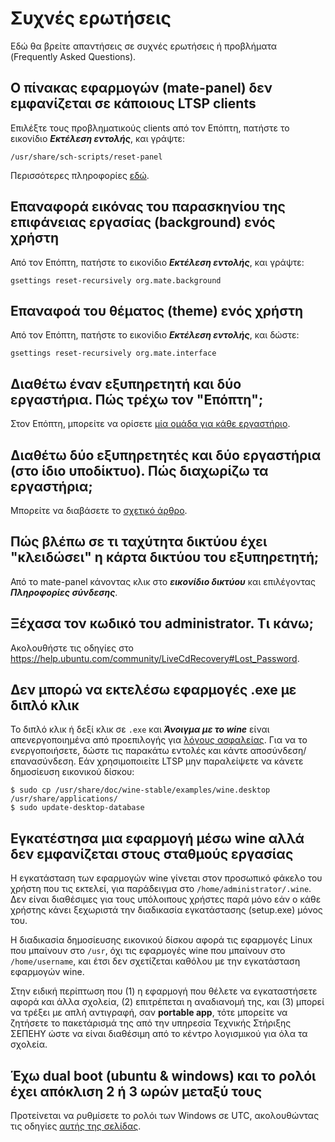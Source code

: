 # Συχνές ερωτήσεις

Εδώ θα βρείτε απαντήσεις σε συχνές ερωτήσεις ή προβλήματα (Frequently Asked
Questions).

## Ο πίνακας εφαρμογών (mate-panel) δεν εμφανίζεται σε κάποιους LTSP clients

Επιλέξτε τους προβληματικούς clients από τον Επόπτη, πατήστε το εικονίδιο
***Εκτέλεση εντολής***, και γράψτε:

```shell
/usr/share/sch-scripts/reset-panel
```

Περισσότερες πληροφορίες
[εδώ](http://alkisg.mysch.gr/steki/index.php?topic=7125.msg84022#msg84022).

## Επαναφορά εικόνας του παρασκηνίου της επιφάνειας εργασίας (background) ενός χρήστη

Από τον Επόπτη, πατήστε το εικονίδιο ***Εκτέλεση εντολής***, και γράψτε:

```shell
gsettings reset-recursively org.mate.background
```

## Επαναφοά του θέματος (theme) ενός χρήστη

Από τον Επόπτη, πατήστε το εικονίδιο ***Εκτέλεση εντολής***, και δώστε:

```shell
gsettings reset-recursively org.mate.interface
```

## Διαθέτω έναν εξυπηρετητή και δύο εργαστήρια. Πώς τρέχω τον "Επόπτη";

Στον Επόπτη, μπορείτε να ορίσετε [μία ομάδα για κάθε
εργαστήριο](../epoptes/groups.md).

## Διαθέτω δύο εξυπηρετητές και δύο εργαστήρια (στο ίδιο υποδίκτυο). Πώς διαχωρίζω τα εργαστήρια;

Μπορείτε να διαβάσετε το [σχετικό άρθρο](advanced/multiple-labs.md).

## Πώς βλέπω σε τι ταχύτητα δικτύου έχει "κλειδώσει" η κάρτα δικτύου του εξυπηρετητή;

Από το mate-panel κάνοντας κλικ στο ***εικονίδιο δικτύου*** και επιλέγοντας
***Πληροφορίες σύνδεσης***.

## Ξέχασα τον κωδικό του administrator. Τι κάνω;

Ακολουθήστε τις οδηγίες στο
<https://help.ubuntu.com/community/LiveCdRecovery#Lost_Password>.

## Δεν μπορώ να εκτελέσω εφαρμογές .exe με διπλό κλικ

Το διπλό κλικ ή δεξί κλικ σε `.exe` και ***Άνοιγμα με το wine*** είναι
απενεργοποιημένα από προεπιλογής για [λόγους
ασφαλείας](https://salsa.debian.org/wine-team/wine/raw/master/debian/README.debian).
Για να το ενεργοποιήσετε, δώστε τις παρακάτω εντολές και κάντε
αποσύνδεση/επανασύνδεση. Εάν χρησιμοποιείτε LTSP μην παραλείψετε να κάνετε
δημοσίευση εικονικού δίσκου:

```shell-session
$ sudo cp /usr/share/doc/wine-stable/examples/wine.desktop /usr/share/applications/
$ sudo update-desktop-database
```

## Εγκατέστησα μια εφαρμογή μέσω wine αλλά δεν εμφανίζεται στους σταθμούς εργασίας

Η εγκατάσταση των εφαρμογών wine γίνεται στον προσωπικό φάκελο του χρήστη που
τις εκτελεί, για παράδειγμα στο `/home/administrator/.wine`. Δεν είναι
διαθέσιμες για τους υπόλοιπους χρήστες παρά μόνο εάν ο κάθε χρήστης κάνει
ξεχωριστά την διαδικασία εγκατάστασης (setup.exe) μόνος του.

Η διαδικασία δημοσίευσης εικονικού δίσκου αφορά τις εφαρμογές Linux που
μπαίνουν στο `/usr`, όχι τις εφαρμογές wine που μπαίνουν στο `/home/username`,
και έτσι δεν σχετίζεται καθόλου με την εγκατάσταση εφαρμογών wine.

Στην ειδική περίπτωση που (1) η εφαρμογή που θέλετε να εγκαταστήσετε αφορά και
άλλα σχολεία, (2) επιτρέπεται η αναδιανομή της, και (3) μπορεί να τρέξει με
απλή αντιγραφή, σαν **portable app**, τότε μπορείτε να ζητήσετε το πακετάρισμά
της από την υπηρεσία Τεχνικής Στήριξης ΣΕΠΕΗΥ ώστε να είναι διαθέσιμη από το
κέντρο λογισμικού για όλα τα σχολεία.

## Έχω dual boot (ubuntu & windows) και το ρολόι έχει απόκλιση 2 ή 3 ωρών μεταξύ τους

Προτείνεται να ρυθμίσετε το ρολόι των Windows σε UTC, ακολουθώντας τις οδηγίες
[αυτής της
σελίδας](https://wiki.archlinux.org/index.php/System_time#UTC_in_Windows).
